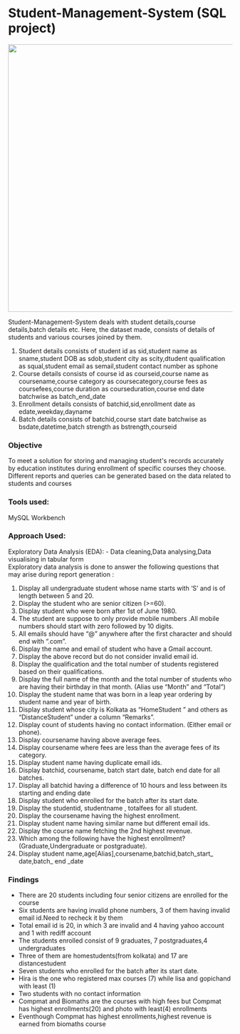 # Student-Management-System (SQL project)    
<img src="https://5.imimg.com/data5/SELLER/Default/2023/1/KM/HQ/NF/7723911/student-management-software.jpg" width="1000" height="600" />   

Student-Management-System deals with student details,course details,batch details etc. Here, the dataset made, consists of details of students and various courses joined by them.   
1) Student details consists of student id as sid,student name as sname,student DOB as sdob,student city as scity,dtudent qualification as squal,student email as semail,student contact number as sphone
2) Course details consists of course id as courseid,course name as coursename,course category as coursecategory,course fees as coursefees,course duration as courseduration,course end date batchwise  as batch_end_date
3) Enrollment details consists of batchid,sid,enrollment date as edate,weekday,dayname
4) Batch details consists of batchid,course start date batchwise as bsdate,datetime,batch strength as bstrength,courseid

### Objective
To meet a solution for storing and managing student's records accurately by education institutes during enrollment of specific courses they choose.  
Different reports and queries can be generated based on the data related to students and courses

### Tools used:
MySQL Workbench 

### Approach Used:

Exploratory Data Analysis (EDA): - Data cleaning,Data analysing,Data visualising in tabular form    
Exploratory data analysis is done to answer the following questions that may arise during report generation :

1) Display all undergraduate student whose name starts with ‘S’ and is of length between 5 and 20.
2) Display the student who are senior citizen (>=60).
3) Display student who were born after 1st of June 1980.
4) The student are suppose to only provide mobile numbers .All mobile numbers should start with  zero followed by 10 digits.
5) All emails should have “@” anywhere after the first character and should end with “.com”.
6) Display the name and email of student who have a Gmail account.
7) Display the above record but do not consider invalid email id.
8) Display the qualification and the total number of students registered based on their  qualifications.
9) Display the full name of the month and the total number of students who are having their  birthday in that month.
   (Alias use “Month” and “Total”)
10) Display the student name that was born in a leap year ordering by student name and year of  birth.
11) Display student whose city is Kolkata as “HomeStudent ” and others as “DistanceStudent”  under a column “Remarks”.
12) Display count of students having no contact information. (Either email or phone).
13) Display coursename having above average fees.
14) Display coursename where fees are less than the average fees of its category.
15) Display student name having duplicate email ids.
16) Display batchid, coursename, batch start date, batch end date for all batches. 
17) Display all batchid having a difference of 10 hours and less between its starting and ending date
18) Display student who enrolled for the batch after its start date.
19) Display the studentid, studentname , totalfees for all student.
20) Display the coursename having the highest enrollment.
21) Display student name having similar name but different email ids.
22) Display the course name fetching the 2nd highest revenue.
23) Which among the following have the highest enrollment? (Graduate,Undergraduate or  postgraduate).
24) Display student name,age[Alias],coursename,batchid,batch_start_ date,batch_ end _date 

### Findings
- There are 20 students including four senior citizens are enrolled for the course
- Six students are having invalid phone numbers, 3 of them having invalid email id.Need to recheck it by them
- Total email id is 20, in which 3 are invalid and 4 having yahoo account and 1 with rediff account
- The students enrolled consist of 9 graduates, 7 postgraduates,4 undergraduates
- Three of them are homestudents(from kolkata) and 17 are distancestudent
- Seven students who enrolled for the batch after its start date.
- Hira is the one who registered max courses (7) while lisa and gopichand with least (1)
- Two students with no contact information
- Compmat and Biomaths are the courses with high fees but Compmat has highest enrollments(20) and photo with least(4) enrollments
- Eventhough Compmat has highest enrollments,highest revenue is earned from biomaths course

